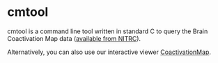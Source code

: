cmtool
======

<p>cmtool is a command line tool written in standard C to query the
Brain Coactivation Map data
(<a href="http://www.nitrc.org/projects/cmap/">available from NITRC</a>).</p>
<p>Alternatively, you can also use our interactive viewer <a href="https://github.com/r03ert0/CoactivationMap/">CoactivationMap</a>.</p>
